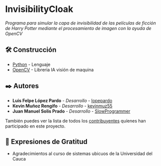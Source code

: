 # InvisibilityCloak

_Programa para simular la capa de invisibilidad de las películas de ficción de Harry Potter mediante el procesamiento de imagen con la ayuda de OpenCV_

## 🛠️ Construcción

* [Python](https://www.python.org/) - Lenguaje
* [OpenCV](https://opencv.org/) - Libreria IA visión de maquina

## ✒️ Autores

* **Luis Felpe López Pardo** - *Desarrollo* - [lopepardo](https://github.com/lopepardo)
* **Kevin Muñoz Rengifo** - *Desarrollo* - [kevinmuz55](https://github.com/kevinmuz55)
* **Juan Manuel Solis Prado** - *Desarrollo* - [SlowProgrammer](https://github.com/SlowProgrammer)

También puedes ver la lista de todos los [contribuyentes](https://github.com/kevinmuz55/InvisibilityCloak/contributors) quíenes han participado en este proyecto. 

## 🎁 Expresiones de Gratitud

* Agradecimientos al curso de sistemas ubicuos de la Universidad del Cauca
